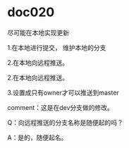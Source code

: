 # doc020
尽可能在本地实现更新

1.在本地进行提交，
  维护本地的分支

  
2.在本地向远程推送。


2.在本地向远程推送。

3.设置成只有owner才可以推送到master


comment：这是在dev分支做的修改。



Q：向远程推送的分支名称是随便起的吗？

A：是的，随便起名。